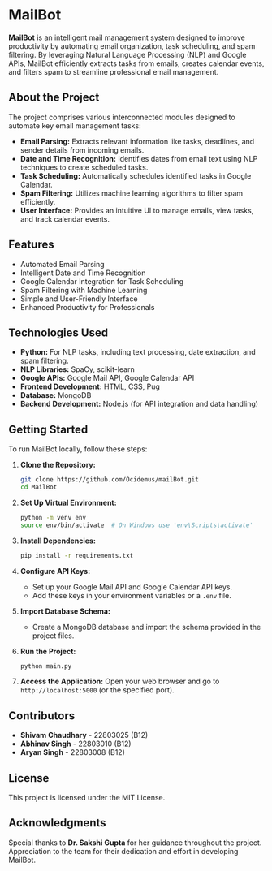 # MailBot

**MailBot** is an intelligent mail management system designed to improve productivity by automating email organization, task scheduling, and spam filtering. By leveraging Natural Language Processing (NLP) and Google APIs, MailBot efficiently extracts tasks from emails, creates calendar events, and filters spam to streamline professional email management.

## About the Project
The project comprises various interconnected modules designed to automate key email management tasks:

- **Email Parsing:** Extracts relevant information like tasks, deadlines, and sender details from incoming emails.
- **Date and Time Recognition:** Identifies dates from email text using NLP techniques to create scheduled tasks.
- **Task Scheduling:** Automatically schedules identified tasks in Google Calendar.
- **Spam Filtering:** Utilizes machine learning algorithms to filter spam efficiently.
- **User Interface:** Provides an intuitive UI to manage emails, view tasks, and track calendar events.

## Features
- Automated Email Parsing
- Intelligent Date and Time Recognition
- Google Calendar Integration for Task Scheduling
- Spam Filtering with Machine Learning
- Simple and User-Friendly Interface
- Enhanced Productivity for Professionals

## Technologies Used
- **Python:** For NLP tasks, including text processing, date extraction, and spam filtering.
- **NLP Libraries:** SpaCy, scikit-learn
- **Google APIs:** Google Mail API, Google Calendar API
- **Frontend Development:** HTML, CSS, Pug
- **Database:** MongoDB
- **Backend Development:** Node.js (for API integration and data handling)

## Getting Started
To run MailBot locally, follow these steps:

1. **Clone the Repository:**
   ```bash
   git clone https://github.com/Ocidemus/mailBot.git
   cd MailBot
   ```

2. **Set Up Virtual Environment:**
   ```bash
   python -m venv env
   source env/bin/activate  # On Windows use 'env\Scripts\activate'
   ```

3. **Install Dependencies:**
   ```bash
   pip install -r requirements.txt
   ```

4. **Configure API Keys:**
   - Set up your Google Mail API and Google Calendar API keys.
   - Add these keys in your environment variables or a `.env` file.

5. **Import Database Schema:**
   - Create a MongoDB database and import the schema provided in the project files.

6. **Run the Project:**
   ```bash
   python main.py
   ```

7. **Access the Application:**
   Open your web browser and go to `http://localhost:5000` (or the specified port).

## Contributors
- **Shivam Chaudhary** - 22803025 (B12)
- **Abhinav Singh** - 22803010 (B12)
- **Aryan Singh** - 22803008 (B12)

## License
This project is licensed under the MIT License.

## Acknowledgments
Special thanks to **Dr. Sakshi Gupta** for her guidance throughout the project. Appreciation to the team for their dedication and effort in developing MailBot.

